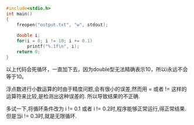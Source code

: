 ```C++
#include<stdio.h>
int main()
{
	freopen("output.txt", "w", stdout);
	
	double i;
	for(i = 0; i != 10; i += 0.1)
		printf("%.1f\n", i);
	return 0;
}
```

以上代码会死循环，一直加下去，因为double型无法精确表示10，所以i永远不会等于10。

浮点数进行小数运算的时由于精度问题,会有很小的误差,然而用 = 或者 != 这样的运算符来比较,是检测出这种误差的.
所以导致结果的不正确.

多试一下,将循环条件改为 i != 0.1 或者 i != 0.2时,程序能够正常运行,得正常结果.但是当i != 0.3时,就是无限循环. 

